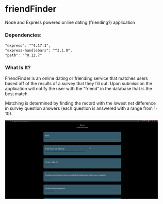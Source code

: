 # friendFinder
Node and Express powered online dating (friending?) application

### Dependencies:
    "express": "^4.17.1",
    "express-handlebars": "^3.1.0",
    "path": "^0.12.7"

### What Is It?

FriendFinder is an online dating or friending service that matches users based off of the results of a survey that they fill out. Upon submission the application will notify the user with the "friend" in the database that is the best match.

Matching is determined by finding the record with the lowest net difference in survey question answers (each question is answered with a range from 1-10).

![friend finder demo](./app/public/images/friend_finder_demo.gif)

